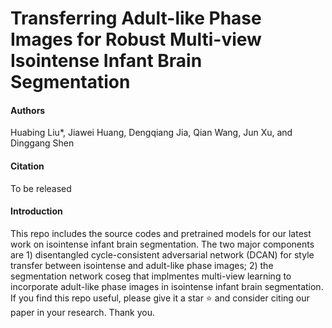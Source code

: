 # Transferring Adult-like Phase Images for Robust Multi-view Isointense Infant Brain Segmentation

#### Authors
Huabing Liu*, Jiawei Huang, Dengqiang Jia, Qian Wang, Jun Xu, and Dinggang Shen

#### Citation
To be released

#### Introduction
This repo includes the source codes and pretrained models for our latest work on isointense infant brain segmentation. The two major components are 1) disentangled cycle-consistent adversarial network (DCAN) for style transfer between isointense and adult-like phase images; 2) the segmentation network coseg that implmentes multi-view learning to incorporate adult-like phase images in isointense infant brain segmentation. If you find this repo useful, please give it a star ⭐ and consider citing our paper in your research. Thank you.
